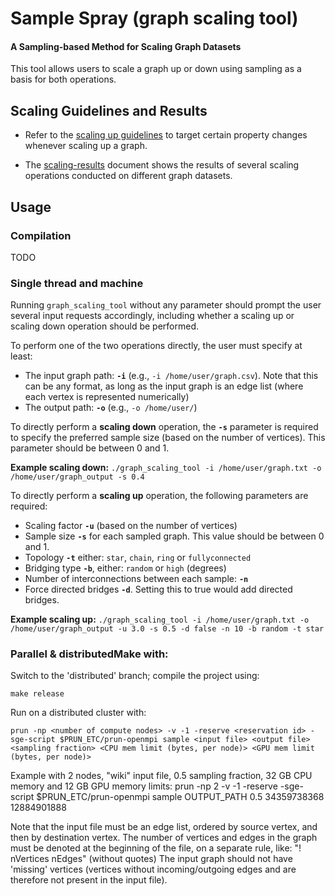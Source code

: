 # Sample Spray (graph scaling tool)
#### A Sampling-based Method for Scaling Graph Datasets

This tool allows users to scale a graph up or down using sampling as a basis for both operations.

## Scaling Guidelines and Results

- Refer to the [scaling up guidelines](scaling-guidelines.pdf) to target certain property changes whenever scaling up a graph.

- The [scaling-results](scaling-results.pdf) document shows the results of several scaling operations conducted on different graph datasets.

## Usage


### Compilation

TODO


###  Single thread and machine

Running `graph_scaling_tool` without any parameter should prompt the user several input requests accordingly, including whether a scaling up or scaling down operation should be performed.

To perform one of the two operations directly, the user must specify at least:

- The input graph path: **`-i`** (e.g., `-i /home/user/graph.csv`). Note that this can be any format, as long as the input graph is an edge list (where each vertex is represented numerically)
- The output path: **`-o`** (e.g., `-o /home/user/`)


To directly perform a **scaling down** operation, the **`-s`** parameter is required to specify the preferred sample size (based on the number of vertices). This parameter should be between 0 and 1. 

**Example scaling down:** `./graph_scaling_tool -i /home/user/graph.txt -o /home/user/graph_output -s 0.4`

To directly perform a **scaling up** operation, the following parameters are required:

- Scaling factor **`-u`** (based on the number of vertices)
- Sample size **`-s`** for each sampled graph. This value should be between 0 and 1.
- Topology **`-t`** either: `star`, `chain`, `ring` or `fullyconnected`
- Bridging type **`-b`**, either: `random` or `high` (degrees)
- Number of interconnections between each sample: **`-n`**
- Force directed bridges **`-d`**. Setting this to true would add directed bridges.

**Example scaling up:**
`./graph_scaling_tool -i /home/user/graph.txt -o /home/user/graph_output -u 3.0 -s 0.5 -d false -n 10 -b random -t star
`


### Parallel & distributedMake with:

Switch to the 'distributed' branch; compile the project using:

    make release

Run on a distributed cluster with:

    prun -np <number of compute nodes> -v -1 -reserve <reservation id> -sge-script $PRUN_ETC/prun-openmpi sample <input file> <output file> <sampling fraction> <CPU mem limit (bytes, per node)> <GPU mem limit (bytes, per node)>

Example with 2 nodes, "wiki" input file, 0.5 sampling fraction, 32 GB CPU memory and 12 GB GPU memory limits:
    prun -np 2 -v -1 -reserve <reservation id> -sge-script $PRUN_ETC/prun-openmpi sample OUTPUT_PATH 0.5 34359738368 12884901888

Note that the input file must be an edge list, ordered by source vertex, and then by destination vertex. The number of vertices and edges in the graph must be denoted at the beginning of the file, on a separate rule, like:
"! nVertices nEdges" (without quotes)
The input graph should not have 'missing' vertices (vertices without incoming/outgoing edges and are therefore not present in the input file). 



